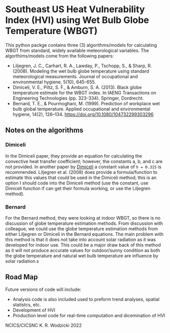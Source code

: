 # Southeast US Heat Vulnerability Index (HVI) using Wet Bulb Globe Temperature (WBGT)

This python packge contains three (3) algorithms/models for calculating WBGT from standard, widely available meteorological variables.
The algorthims/models come from the following papers:

  - Liljegren, J. C., Carhart, R. A., Lawday, P., Tschopp, S., & Sharp, R. (2008). Modeling the wet bulb globe temperature using standard meteorological measurements. Journal of occupational and environmental hygiene, 5(10), 645-655. 
  - Dimiceli, V. E., Piltz, S. F., & Amburn, S. A. (2013). Black globe temperature estimate for the WBGT index. In IAENG Transactions on Engineering Technologies (pp. 323-334). Springer, Dordrecht.
  - Bernard, T. E., & Pourmoghani, M. (1999). Prediction of workplace wet bulb global temperature. Applied occupational and environmental hygiene, 14(2), 126–134. https://doi.org/10.1080/104732299303296

## Notes on the algorithms

### Dimiceli

In the Dimiceli paper, they provide an equation for calculating the convective heat transfer coefficient; however, the constants a, b, and c are not provided.
In another paper by [Dimiceli][Dimiceli_wbgt2] a constant value of `h = 0.315` is recommended.
Liljegren et al. (2008) does provide a formula/function to estimate this values that *could* be used in the Dimiceli method; this is an option I should code into the Dimiceli method (use the constant, use Dimiceli function if can get their formula working, or use the Liljegren method).

### Bernard

For the Bernard method, they were looking at indoor WBGT, so there is no discussion of globe temperature estimation methods.
From discussion with colleague, we could use the globe temperature estimation methods from either Liljegren or Dimiceli in the Bernard equations.
The main problem with this method is that it does not take into account solar radiation as it was developed for indoor use.
This could be a major draw back of this method as it will not produce accurate values for outdoor/sunny condition as both the globe temperature and natural wet bulb temperature are influence by solar radiation.s

## Road Map

Future versions of code will include:
  - Analysis code is also included used to preform trend analyses, spatial statistcs, etc.
  - Development of HVI
  - Production level code for real-time computation and dicemination of HVI

NCICS/CICSNC K. R. Wodzicki 2022

[Dimiceli_wbgt2]: https://www.weather.gov/media/tsa/pdf/WBGTpaper2.pdf

